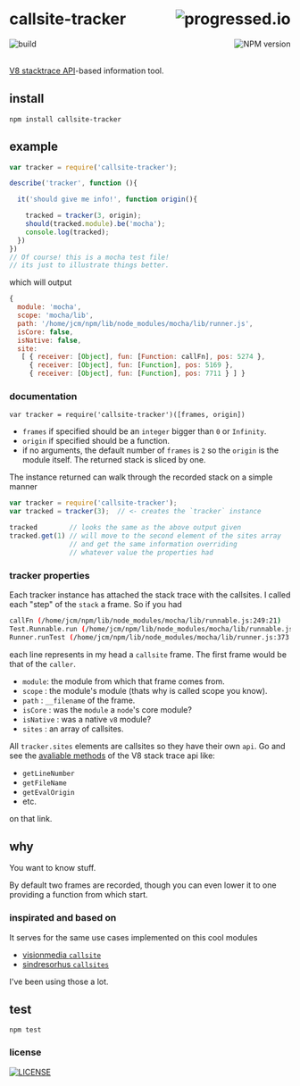 # callsite-tracker [<img alt="progressed.io" src="http://progressed.io/bar/99" align="right"/>](https://github.com/fehmicansaglam/progressed.io)

[<img alt="build" src="http://img.shields.io/travis/stringparser/callsite-tracker/master.svg?style=flat-square" align="left"/>](https://travis-ci.org/stringparser/callsite-tracker/builds)
[<img alt="NPM version" src="http://img.shields.io/npm/v/callsite-tracker.svg?style=flat-square" align="right"/>](http://www.npmjs.org/package/callsite-tracker)
<br><br>

[V8 stacktrace API](https://code.google.com/p/v8/wiki/JavaScriptStackTraceApi)-based information tool.
<br>

## install

    npm install callsite-tracker

## example

```js
var tracker = require('callsite-tracker');

describe('tracker', function (){

  it('should give me info!', function origin(){

    tracked = tracker(3, origin);
    should(tracked.module).be('mocha');
    console.log(tracked);
  })
})
// Of course! this is a mocha test file!
// its just to illustrate things better.
```

which will output

```js
{
  module: 'mocha',
  scope: 'mocha/lib',
  path: '/home/jcm/npm/lib/node_modules/mocha/lib/runner.js',
  isCore: false,
  isNative: false,
  site:
   [ { receiver: [Object], fun: [Function: callFn], pos: 5274 },
     { receiver: [Object], fun: [Function], pos: 5169 },
     { receiver: [Object], fun: [Function], pos: 7711 } ] }
```

### documentation

`var tracker = require('callsite-tracker')([frames, origin])`

 - `frames` if specified should be an `integer` bigger than `0` or `Infinity`.
 - `origin` if specified should be a function.
 - if no arguments, the default number of `frames` is `2` so the `origin` is the module itself. The returned stack is sliced by one.

The instance returned can walk through the recorded stack on a simple manner

```js
var tracker = require('callsite-tracker');
var tracked = tracker(3);  // <- creates the `tracker` instance

tracked        // looks the same as the above output given
tracked.get(1) // will move to the second element of the sites array
               // and get the same information overriding
               // whatever value the properties had
```

### tracker properties

Each tracker instance has attached the stack trace with the callsites. I called each "step" of the `stack` a frame. So if you had

```bash
callFn (/home/jcm/npm/lib/node_modules/mocha/lib/runnable.js:249:21)
Test.Runnable.run (/home/jcm/npm/lib/node_modules/mocha/lib/runnable.js:242:7)
Runner.runTest (/home/jcm/npm/lib/node_modules/mocha/lib/runner.js:373:10)
```
each line represents in my head a `callsite` frame. The first frame would be
that of the `caller`.

 - `module`: the module from which that frame comes from.
 - `scope` : the module's module (thats why is called scope you know).
 - `path`  : `__filename` of the frame.
 - `isCore` : was the `module` a `node`'s core module?
 - `isNative` : was a native `v8` module?
 - `sites` : an array of callsites.


All `tracker.sites` elements are callsites so they have their own `api`. Go and see the [avaliable methods](https://code.google.com/p/v8/wiki/JavaScriptStackTraceApi) of the V8 stack trace api like:
 - `getLineNumber`
 - `getFileName`
 - `getEvalOrigin`
 - etc.

on that link.

## why

You want to know stuff.

By default two frames are recorded, though you can even lower it to one providing a function from which start.

### inspirated and based on

It serves for the same use cases implemented on this cool modules

 - [visionmedia `callsite`](https://github.com/visionmedia/callsite)
 - [sindresorhus `callsites`](https://github.com/sindresorhus/callsites)

I've been using those a lot.

## test

    npm test

### license

[<img alt="LICENSE" src="http://img.shields.io/npm/l/callsite-tracker.svg?style=flat-square"/>](http://opensource.org/licenses/MIT)
